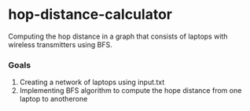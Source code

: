 # hop-distance-calculator

Computing the hop distance in a graph that consists of laptops with wireless transmitters using BFS.


### Goals


1. Creating a network of laptops using input.txt
2. Implementing BFS algorithm to compute the hope distance from one laptop to anotherone 


